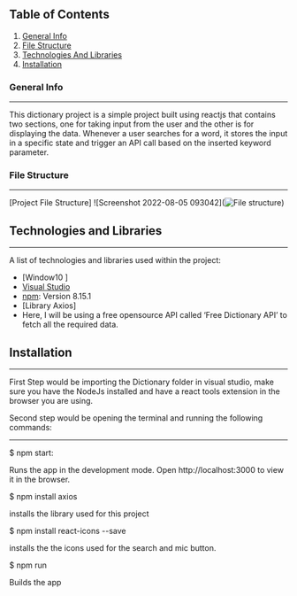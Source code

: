 ## Table of Contents
1. [General Info](#general-info)
2. [File Structure](#file-structure)
4. [Technologies And Libraries](#technologies-and-libraries)
5. [Installation](#installation)


### General Info
***
This dictionary project is a simple project built using reactjs that contains two sections, one for taking input from the user and the other is for displaying the data. Whenever a user searches for a word, it stores the input in a specific state and trigger an API call based on the inserted keyword parameter. 

### File Structure
***
[Project File Structure]
![Screenshot 2022-08-05 093042](![File structure](https://user-images.githubusercontent.com/110601296/183090150-f593136f-522c-455b-a26d-0120772c9a5e.png))


## Technologies and Libraries 
***
A list of technologies and libraries used within the project:
* [Window10 ]
* [Visual Studio ](https://code.visualstudio.com) 
* [npm](https://nodejs.org): Version 8.15.1
* [Library Axios]
* Here, I will be using a free opensource API called ‘Free Dictionary API’ to fetch all the required data.
## Installation
***
First Step would be importing the Dictionary folder in visual studio, make sure you have the NodeJs installed and have a react tools extension in the browser you are using.

Second step would be opening the terminal and running the following commands:
***
$ npm start:

Runs the app in the development mode. 
Open http://localhost:3000 to view it in the browser.

$ npm install axios

installs the library used for this project

$ npm install react-icons --save

installs the the icons used for the search and mic button.


$ npm run

Builds the app 



